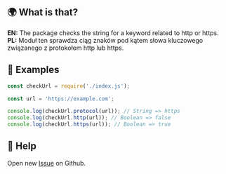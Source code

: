 ## 🌍 What is that?
**EN:** The package checks the string for a keyword related to http or https.  
**PL:** Moduł ten sprawdza ciąg znaków pod kątem słowa kluczowego związanego z protokołem http lub https.

## 📝 Examples
```js
const checkUrl = require('./index.js');

const url = 'https://example.com';

console.log(checkUrl.protocol(url)); // String => https
console.log(checkUrl.http(url)); // Boolean => false
console.log(checkUrl.https(url)); // Boolean => true
```

## 🤝 Help
Open new <a href="https://github.com/sefinek24/is-http-or-https/issues/new/choose" target="_blank">Issue</a> on Github.